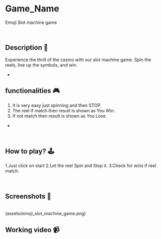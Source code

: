 # **Game_Name** 

Emoji Slot machine game

<br>

## **Description 📃**
Experience the thrill of the casino with our slot machine game. Spin the reels, line up the symbols, and win.

- 

## **functionalities 🎮**
1. It is very easy just spinning and then STOP.
2. The reel if match then result is shown as You Win.
3. If not match then result is shown as You Lose.
- 
<br>

## **How to play? 🕹️**
1.Just click on start
2.Let the reel Spin and Stop it.
3.Check for wins if reel match.

<br>

## **Screenshots 📸**

<br>
(assets/emoji_slot_machine_game.png)

<br>

## **Working video 📹**
<!-- add your working video over here -->

